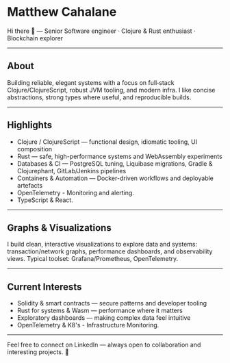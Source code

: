 # Matthew Cahalane
Hi there 👋 — Senior Software engineer · Clojure & Rust enthusiast · Blockchain explorer

---

## About
Building reliable, elegant systems with a focus on full‑stack Clojure/ClojureScript, robust JVM tooling, and modern infra. I like concise abstractions, strong types where useful, and reproducible builds.

---

## Highlights
- Clojure / ClojureScript — functional design, idiomatic tooling, UI composition  
- Rust — safe, high-performance systems and WebAssembly experiments  
- Databases & CI — PostgreSQL tuning, Liquibase migrations, Gradle & Clojurephant, GitLab/Jenkins pipelines  
- Containers & Automation — Docker-driven workflows and deployable artefacts
- OpenTelemetry - Monitoring and alerting.
- TypeScript & React.

---

## Graphs & Visualizations
I build clean, interactive visualizations to explore data and systems: transaction/network graphs, performance dashboards, and observability views. Typical toolset: Grafana/Prometheus, OpenTelemetry.

---

## Current Interests
- Solidity & smart contracts — secure patterns and developer tooling  
- Rust for systems & Wasm — performance where it matters  
- Exploratory dashboards — making complex data feel intuitive
- OpenTelemetry & K8's - Infrastructure Monitoring.

---

Feel free to connect on LinkedIn — always open to collaboration and interesting projects. 🚀
